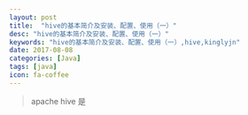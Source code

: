 ```yaml
---
layout: post
title:  "hive的基本简介及安装、配置、使用（一）"
desc: "hive的基本简介及安装、配置、使用（一）"
keywords: "hive的基本简介及安装、配置、使用（一）,hive,kinglyjn"
date: 2017-08-08
categories: [Java]
tags: [java]
icon: fa-coffee
---
```




> apache hive 是